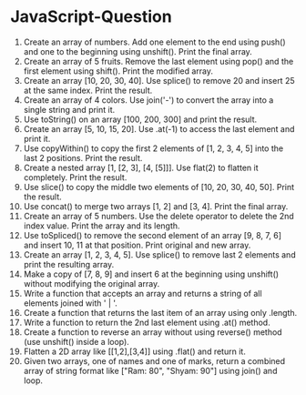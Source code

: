 # JavaScript-Question

1. Create an array of numbers. Add one element to the end using push() and one to the
beginning using unshift(). Print the final array.
2. Create an array of 5 fruits. Remove the last element using pop() and the first element
using shift(). Print the modified array.
3. Create an array [10, 20, 30, 40]. Use splice() to remove 20 and insert 25 at
the same index. Print the result.
4. Create an array of 4 colors. Use join('-') to convert the array into a single string and
print it.
5. Use toString() on an array [100, 200, 300] and print the result.
6. Create an array [5, 10, 15, 20]. Use .at(-1) to access the last element and print
it.
7. Use copyWithin() to copy the first 2 elements of [1, 2, 3, 4, 5] into the last 2
positions. Print the result.
8. Create a nested array [1, [2, 3], [4, [5]]]. Use flat(2) to flatten it
completely. Print the result.
9. Use slice() to copy the middle two elements of [10, 20, 30, 40, 50]. Print the
result.
10. Use concat() to merge two arrays [1, 2] and [3, 4]. Print the final array.
11. Create an array of 5 numbers. Use the delete operator to delete the 2nd index value.
Print the array and its length.
12. Use toSpliced() to remove the second element of an array [9, 8, 7, 6] and
insert 10, 11 at that position. Print original and new array.
13. Create an array [1, 2, 3, 4, 5]. Use splice() to remove last 2 elements and
print the resulting array.
14. Make a copy of [7, 8, 9] and insert 6 at the beginning using unshift() without
modifying the original array.
15. Write a function that accepts an array and returns a string of all elements joined with ' |
'.
16. Create a function that returns the last item of an array using only .length.
17. Write a function to return the 2nd last element using .at() method.
18. Create a function to reverse an array without using reverse() method (use
unshift() inside a loop).
19. Flatten a 2D array like [[1,2],[3,4]] using .flat() and return it.
20. Given two arrays, one of names and one of marks, return a combined array of string
format like ["Ram: 80", "Shyam: 90"] using join() and loop.